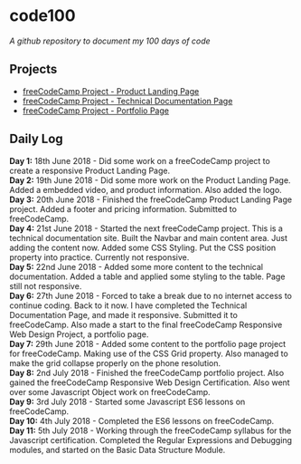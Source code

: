 # code100
*A github repository to document my 100 days of code*

## Projects
- [freeCodeCamp Project - Product Landing Page](https://codepen.io/TheFlyer1983/full/GGENJa/)
- [freeCodeCamp Project - Technical Documentation Page](https://codepen.io/TheFlyer1983/full/oyqOOR/)
- [freeCodeCamp Project - Portfolio Page](https://codepen.io/TheFlyer1983/full/ZRqvmz/)

## Daily Log

**Day 1:** 18th June 2018 - Did some work on a freeCodeCamp project to create a responsive Product Landing Page.  
**Day 2:** 19th June 2018 - Did some more work on the Product Landing Page. Added a embedded video, and product information. Also added the logo.  
**Day 3:** 20th June 2018 - Finished the freeCodeCamp Product Landing Page project. Added a footer and pricing information. Submitted to freeCodeCamp.  
**Day 4:** 21st June 2018 - Started the next freeCodeCamp project. This is a technical documentation site. Built the Navbar and main content area. Just adding the content now. Added some CSS Styling. Put the CSS position property into practice. Currently not responsive.  
**Day 5:** 22nd June 2018 - Added some more content to the technical documentation. Added a table and applied some styling to the table. Page still not responsive.  
**Day 6:** 27th June 2018 - Forced to take a break due to no internet access to continue coding. Back to it now. I have completed the Technical Documentation Page, and made it responsive. Submitted it to freeCodeCamp. Also made a start to the final freeCodeCamp Responsive Web Design Project, a portfolio page.  
**Day 7:** 29th June 2018 - Added some content to the portfolio page project for freeCodeCamp. Making use of the CSS Grid property. Also managed to make the grid collapse properly on the phone resolution.  
**Day 8:** 2nd July 2018 - Finished the freeCodeCamp portfolio project. Also gained the freeCodeCamp Responsive Web Design Certification. Also went over some Javascript Object work on freeCodeCamp.  
**Day 9:** 3rd July 2018 - Started some Javascript ES6 lessons on freeCodeCamp.  
**Day 10:** 4th July 2018 - Completed the ES6 lessons on freeCodeCamp.  
**Day 11:** 5th July 2018 - Working through the freeCodeCamp syllabus for the Javascript certification. Completed the Regular Expressions and Debugging modules, and started on the Basic Data Structure Module.  
